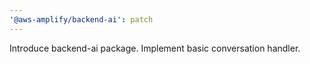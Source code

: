 ```yaml
---
'@aws-amplify/backend-ai': patch
---
```


Introduce backend-ai package. Implement basic conversation handler.
